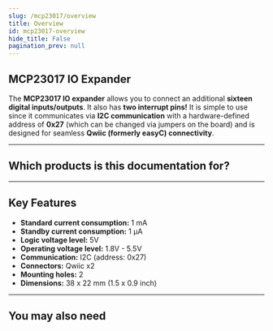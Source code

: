 ```yaml
---
slug: /mcp23017/overview
title: Overview
id: mcp23017-overview 
hide_title: False
pagination_prev: null
---
```


## MCP23017 IO Expander

The **MCP23017 IO expander** allows you to connect an additional **sixteen digital inputs/outputs**. It also has **two interrupt pins!** It is simple to use since it communicates via **I2C communication** with a hardware-defined address of **0x27** (which can be changed via jumpers on the board) and is designed for seamless **Qwiic (formerly easyC) connectivity**.

<CenteredImage src="/img/mcp23017/333007.jpg" alt="MCP23017 IO expander" caption="MCP23017 IO expander" />

---

## Which products is this documentation for?

<QuickLink 
  title="IO expander MCP23017 breakout" 
  description="333007"
  url="https://soldered.com/product/io-expander-mcp23017-breakout/"
  image="/img/mcp23017/333007.jpg" 
/>

---

## Key Features

- **Standard current consumption:** 1 mA
- **Standby current consumption:** 1 µA
- **Logic voltage level:** 5V
- **Operating voltage level:** 1.8V - 5.5V
- **Communication:** I2C (address: 0x27)
- **Connectors:** Qwiic x2
- **Mounting holes:** 2
- **Dimensions:** 38 x 22 mm (1.5 x 0.9 inch)

---

## You may also need

<QuickLink 
  title="Qwiic cable" 
  description="Qwiic (formerly easyC) compatible cables with connectors on both ends, available in various lengths."
  url="https://soldered.com/product/easyc-cable/"
  image="/img/333311.webp" 
/>